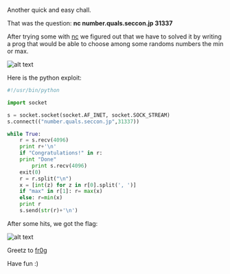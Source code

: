 
Another quick and easy chall.

That was the question: **nc number.quals.seccon.jp 31337**

After trying some with [nc](http://nc110.sourceforge.net/) we figured out that we have to solved it by writing a prog that would be able to choose among some randoms numbers the min or max.

![alt text](http://saxx.swordarmor.fr/CTF/prog100_nc.png "Netcat")

Here is the python exploit:

```python
#!/usr/bin/python

import socket

s = socket.socket(socket.AF_INET, socket.SOCK_STREAM)
s.connect(("number.quals.seccon.jp",31337))

while True:
    r = s.recv(4096)
    print r+'\n'
    if "Congratulations!" in r:
	print "Done"
        print s.recv(4096)
	exit(0)
    r = r.split("\n")
    x = [int(z) for z in r[0].split(', ')]
    if "max" in r[1]: r= max(x)
    else: r=min(x)
    print r
    s.send(str(r)+'\n')
```

After some hits, we got the flag:

![alt text](http://saxx.swordarmor.fr/CTF/prog100_flag.png "Flag")

Greetz to [fr0g](https://twitter.com/fr0gSecurity)

Have fun :)
